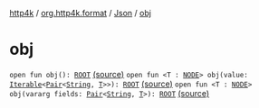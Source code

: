 [http4k](../../index.md) / [org.http4k.format](../index.md) / [Json](index.md) / [obj](./obj.md)

# obj

`open fun obj(): `[`ROOT`](index.md#ROOT) [(source)](https://github.com/http4k/http4k/blob/master/http4k-core/src/main/kotlin/org/http4k/format/Json.kt#L57)
`open fun <T : `[`NODE`](index.md#NODE)`> obj(value: `[`Iterable`](https://kotlinlang.org/api/latest/jvm/stdlib/kotlin.collections/-iterable/index.html)`<`[`Pair`](https://kotlinlang.org/api/latest/jvm/stdlib/kotlin/-pair/index.html)`<`[`String`](https://kotlinlang.org/api/latest/jvm/stdlib/kotlin/-string/index.html)`, `[`T`](obj.md#T)`>>): `[`ROOT`](index.md#ROOT) [(source)](https://github.com/http4k/http4k/blob/master/http4k-core/src/main/kotlin/org/http4k/format/Json.kt#L58)
`open fun <T : `[`NODE`](index.md#NODE)`> obj(vararg fields: `[`Pair`](https://kotlinlang.org/api/latest/jvm/stdlib/kotlin/-pair/index.html)`<`[`String`](https://kotlinlang.org/api/latest/jvm/stdlib/kotlin/-string/index.html)`, `[`T`](obj.md#T)`>): `[`ROOT`](index.md#ROOT) [(source)](https://github.com/http4k/http4k/blob/master/http4k-core/src/main/kotlin/org/http4k/format/Json.kt#L59)